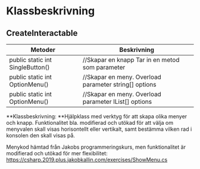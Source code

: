 # Klassbeskrivning



## CreateInteractable

| Metoder                          | Beskrivning                                           |
| -------------------------------- | ----------------------------------------------------- |
| public static int SingleButton() | //Skapar en knapp Tar in en metod som parameter       |
| public static int OptionMenu()   | //Skapar en meny. Overload parameter string[] options |
| public static int OptionMenu()   | //Skapar en meny. Overload parameter IList[] options  |

**Klassbeskrivning: **Hjälpklass med verktyg för att skapa olika menyer och knapp. Funktionalitet bla. modifierad och utökad för att välja om menyvalen skall visas horisontellt eller vertikalt, samt bestämma vilken rad i konsolen den skall visas  på.

Menykod hämtad från Jakobs programmeringskurs, men funktionalitet är modifierad och utökad för mer flexibilitet:
https://csharp.2019.plus.jakobkallin.com/exercises/ShowMenu.cs

